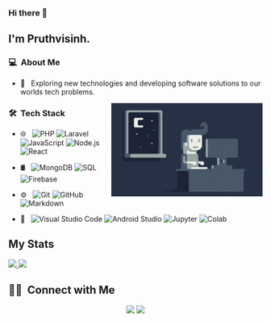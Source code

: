 ### Hi there 👋
## I'm Pruthvisinh.

### 💻 &nbsp;About Me

- 🤔 &nbsp; Exploring new technologies and developing software solutions to our worlds tech problems.

<img alt="Night Coding" src="https://raw.githubusercontent.com/AVS1508/AVS1508/master/assets/Night-Coding.gif" align="right"/>

### 🛠 &nbsp;Tech Stack

- 🌐 &nbsp;
  ![PHP](https://img.shields.io/badge/-PHP-333333?style=flat&logo=php)
  ![Laravel](https://img.shields.io/badge/-Laravel-333333?style=flat&logo=laravel)
  ![JavaScript](https://img.shields.io/badge/-JavaScript-333333?style=flat&logo=javascript)
  ![Node.js](https://img.shields.io/badge/-Node.js-333333?style=flat&logo=node.js)
  ![React](https://img.shields.io/badge/-React-333333?style=flat&logo=react)
  
- 🛢 &nbsp;
  ![MongoDB](https://img.shields.io/badge/-MongoDB-333333?style=flat&logo=mongodb)
  ![SQL](https://img.shields.io/badge/-SQL-333333?style=flat&logo=sqlite)
  ![Firebase](https://img.shields.io/badge/-Firebase-333333?style=flat&logo=Firebase)

- ⚙️ &nbsp;
  ![Git](https://img.shields.io/badge/-Git-333333?style=flat&logo=git)
  ![GitHub](https://img.shields.io/badge/-GitHub-333333?style=flat&logo=github)
  ![Markdown](https://img.shields.io/badge/-Markdown-333333?style=flat&logo=markdown)

- 🔧 &nbsp;
  ![Visual Studio Code](https://img.shields.io/badge/-Visual%20Studio%20Code-333333?style=flat&logo=visual-studio-code&logoColor=007ACC)
  ![Android Studio](https://img.shields.io/badge/-Android%20Studio-333333?style=flat&logo=android-studio&logoColor=007ACC)
  ![Jupyter](https://img.shields.io/badge/-Jupyter-333333?style=flat&logo=jupyter)
  ![Colab](https://img.shields.io/badge/-Google%20Colab-333333?style=flat&logo=google-colab)

## My Stats

<p>
<a href="https://github.com/impruthvi">
  <img height="180em" src="https://github-readme-stats.vercel.app/api?username=impruthvi&show_icons=true&theme=dark" />
  <img height="180em" src="https://github-readme-stats-eight-theta.vercel.app/api/top-langs/?username=impruthvi&layout=compact&langs_count=8&theme=algolia"/>
</a>
</p>

## 🤝🏻 &nbsp;Connect with Me
<p align="center">
<a href="https://www.linkedin.com/in/pruthvi-rajput-9a4711194/"><img src="https://img.shields.io/badge/-Pruthvisinh%20Rajput-0077B5?style=flat-square&logo=Linkedin&logoColor=white"/></a>
<a href="mailto:pruthvirajput97@gmail.com"><img src="https://img.shields.io/badge/-pruthvirajput97@gmail.com-D14836?style=flat-square&logo=Gmail&logoColor=white"/></a>
